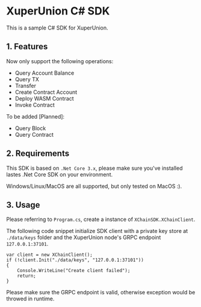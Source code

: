 # XuperUnion C# SDK

This is a sample C# SDK for XuperUnion.

## 1. Features

Now only support the following operations:

* Query Account Balance
* Query TX
* Transfer
* Create Contract Account
* Deploy WASM Contract
* Invoke Contract

To be added [Planned]:
* Query Block
* Query Contract

## 2. Requirements

This SDK is based on `.Net Core 3.x`, please make sure you've installed lastes .Net Core SDK on your environment.

Windows/Linux/MacOS are all supported, but only tested on MacOS :).

## 3. Usage

Please referring to `Program.cs`, create a instance of `XChainSDK.XChainClient`.

The following code snippet initialize SDK client with a private key store at `./data/keys` folder and the XuperUnion node's GRPC endpoint `127.0.0.1:37101`.

```
var client = new XChainClient();
if (!client.Init("./data/keys", "127.0.0.1:37101"))
{
    Console.WriteLine("Create client failed");
    return;
}
```

Please make sure the GRPC endpoint is valid, otherwise exception would be throwed in runtime.
